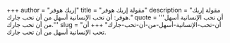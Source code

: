 +++
author = "إريك هوفر"
title = "مقولة إريك هوفر"
description = "مقولة إريك هوفر: أن تحب الإنسانية أسهل من أن تحب جارك."
quote = '''أن تحب الإنسانية أسهل من أن تحب جارك.''' 
slug = "أن-تحب-الإنسانية-أسهل-من-أن-تحب-جارك"
+++
أن تحب الإنسانية أسهل من أن تحب جارك.
